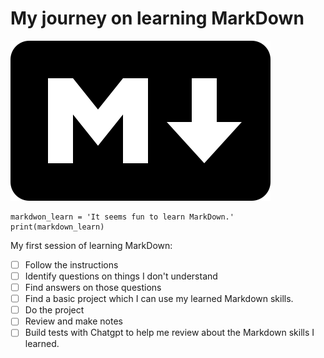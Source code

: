 # My journey on learning MarkDown
![Image of Markdown](https://raw.githubusercontent.com/dcurtis/markdown-mark/99572b4a4f71b4ea2b1186a30f440ff2fcf66d27/svg/markdown-mark-solid.svg)
```
markdwon_learn = 'It seems fun to learn MarkDown.'
print(markdown_learn)
```
My first session of learning MarkDown:
- [ ] Follow the instructions
- [ ] Identify questions on things I don't understand
- [ ] Find answers on those questions
- [ ] Find a basic project which I can use my learned Markdown skills.
- [ ] Do the project
- [ ] Review and make notes
- [ ] Build tests with Chatgpt to help me review about the Markdown skills I learned. 
